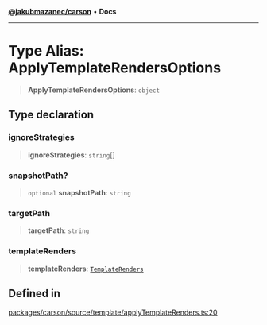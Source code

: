 [**@jakubmazanec/carson**](../README.md) • **Docs**

---

# Type Alias: ApplyTemplateRendersOptions

> **ApplyTemplateRendersOptions**: `object`

## Type declaration

### ignoreStrategies

> **ignoreStrategies**: `string`[]

### snapshotPath?

> `optional` **snapshotPath**: `string`

### targetPath

> **targetPath**: `string`

### templateRenders

> **templateRenders**: [`TemplateRenders`](TemplateRenders.md)

## Defined in

[packages/carson/source/template/applyTemplateRenders.ts:20](https://github.com/jakubmazanec/tools/blob/053e1fea9cfce27a70a78b00a30cdd281cb0a72b/packages/carson/source/template/applyTemplateRenders.ts#L20)
